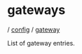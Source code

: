 # gateways

/ [config](/ref/config/index.md) / [gateway](/ref/config/config/gateway/index.md) 

List of gateway entries.

